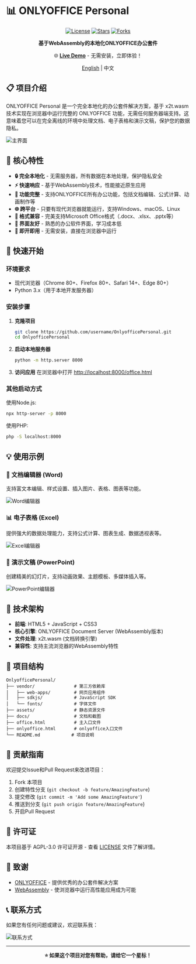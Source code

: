 # 📊 ONLYOFFICE Personal

<div align="center">

[![License](https://img.shields.io/badge/license-AGPL--3.0-blue.svg)](LICENSE)
[![Stars](https://img.shields.io/github/stars/username/OnlyofficePersonal.svg)](https://github.com/username/OnlyofficePersonal/stargazers)
[![Forks](https://img.shields.io/github/forks/username/OnlyofficePersonal.svg)](https://github.com/username/OnlyofficePersonal/network)

**基于WebAssembly的本地化ONLYOFFICE办公套件**

🌐 **[Live Demo](https://fernfei.github.io/OnlyofficePersonal/office.html)** - 无需安装，立即体验！

[English](README_EN.md) | 中文

</div>

## 📋 项目介绍

ONLYOFFICE Personal 是一个完全本地化的办公套件解决方案，基于 x2t.wasm 技术实现在浏览器中运行完整的 ONLYOFFICE 功能，无需任何服务器端支持。这意味着您可以在完全离线的环境中处理文档、电子表格和演示文稿，保护您的数据隐私。

![主界面](docs/imgs/img.png)

## 🌟 核心特性

- **🔒 完全本地化** - 无需服务器，所有数据在本地处理，保护隐私安全
- **⚡ 快速响应** - 基于WebAssembly技术，性能接近原生应用
- **📝 功能完整** - 支持ONLYOFFICE所有办公功能，包括文档编辑、公式计算、动画制作等
- **🌐 跨平台** - 只要有现代浏览器就能运行，支持Windows、macOS、Linux
- **📂 格式兼容** - 完美支持Microsoft Office格式（.docx、.xlsx、.pptx等）
- **🎨 界面友好** - 熟悉的办公软件界面，学习成本低
- **💾 即开即用** - 无需安装，直接在浏览器中运行

## 🚀 快速开始

### 环境要求
- 现代浏览器（Chrome 80+、Firefox 80+、Safari 14+、Edge 80+）
- Python 3.x（用于本地开发服务器）

### 安装步骤

1. **克隆项目**
   ```bash
   git clone https://github.com/username/OnlyofficePersonal.git
   cd OnlyofficePersonal
   ```

2. **启动本地服务器**
   ```bash
   python -m http.server 8000
   ```
   
3. **访问应用**
   在浏览器中打开 [http://localhost:8000/office.html](http://localhost:8000/office.html)

### 其他启动方式

使用Node.js:
```bash
npx http-server -p 8000
```

使用PHP:
```bash
php -S localhost:8000
```

## 💡 使用示例

### 📄 文档编辑器 (Word)
支持富文本编辑、样式设置、插入图片、表格、图表等功能。

![Word编辑器](docs/imgs/img_1.png)

### 📊 电子表格 (Excel)  
提供强大的数据处理能力，支持公式计算、图表生成、数据透视表等。

![Excel编辑器](docs/imgs/img_2.png)

### 🎯 演示文稿 (PowerPoint)
创建精美的幻灯片，支持动画效果、主题模板、多媒体插入等。

![PowerPoint编辑器](docs/imgs/img_3.png)

## 🔧 技术架构

- **前端**: HTML5 + JavaScript + CSS3
- **核心引擎**: ONLYOFFICE Document Server (WebAssembly版本)
- **文件处理**: x2t.wasm (文档转换引擎)
- **兼容性**: 支持主流浏览器的WebAssembly特性

## 📁 项目结构

```
OnlyofficePersonal/
├── vendor/               # 第三方依赖库
│   ├── web-apps/         # 网页应用组件
│   ├── sdkjs/            # JavaScript SDK
│   └── fonts/            # 字体文件
├── assets/               # 静态资源文件
├── docs/                 # 文档和截图
├── office.html           # 主入口文件
├── onlyoffice.html       # onlyoffice入口文件
└── README.md            # 项目说明
```

## 🤝 贡献指南

欢迎提交Issue和Pull Request来改进项目：

1. Fork 本项目
2. 创建特性分支 (`git checkout -b feature/AmazingFeature`)
3. 提交修改 (`git commit -m 'Add some AmazingFeature'`)
4. 推送到分支 (`git push origin feature/AmazingFeature`)
5. 开启Pull Request

## 📄 许可证

本项目基于 AGPL-3.0 许可证开源 - 查看 [LICENSE](LICENSE) 文件了解详情。

## 🙏 致谢

- [ONLYOFFICE](https://www.onlyoffice.com/) - 提供优秀的办公套件解决方案
- [WebAssembly](https://webassembly.org/) - 使浏览器中运行高性能应用成为可能

## 📞 联系方式

如果您有任何问题或建议，欢迎联系我：

![联系方式](docs/imgs/img_4.png)

---

<div align="center">

**⭐ 如果这个项目对您有帮助，请给它一个星标！**

</div>
